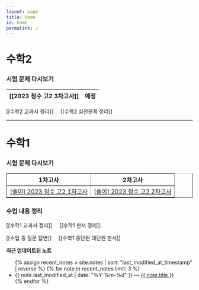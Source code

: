```yaml
---
layout: page
title: Home
id: home
permalink: /
---
```

# 수학2
### 시험 문제 다시보기


|[[2023 청수 고2 3차고사]]|예정|
|---|---|


[[수학2 교과서 정리]] &nbsp;&nbsp;&nbsp;&nbsp;[[수학2 실전문제 정리]]

***
# 수학1
### 시험 문제 다시보기
<table border="1">
<th>1차고사</th> <th>2차고사</th> 
  <tr>
    <td class="tg-0lax"><a href="/pdf/2023 test/%5B풀이%5D%202023%20청수%20고2%201차고사.pdf">[풀이] 2023 청수 고2 1차고사</a></td>
    <td class="tg-0lax"><a href="/pdf/2023 test/[풀이] 2023 청수 고2 2차고사.pdf">[풀이] 2023 청수 고2 2차고사</a></td>
  </tr>
  </table>

### 수업 내용 정리

[[수학1 교과서 정리]] &nbsp;&nbsp;&nbsp;&nbsp;[[수학1 판서 정리]]

[[수업 중 질문 답변]] &nbsp;&nbsp;&nbsp;&nbsp;[[수학1 중단원 대단원 판서]]


<strong>최근 업데이트된 노트</strong>

<ul>
  {% assign recent_notes = site.notes | sort: "last_modified_at_timestamp" | reverse %}
  {% for note in recent_notes limit: 3 %}
    <li>
      {{ note.last_modified_at | date: "%Y-%m-%d" }} — <a class="internal-link" href="{{ note.url }}">{{ note.title }}</a>
    </li>
  {% endfor %}
</ul>

<style>
  .wrapper {
    max-width: 46em;
  }
</style>

